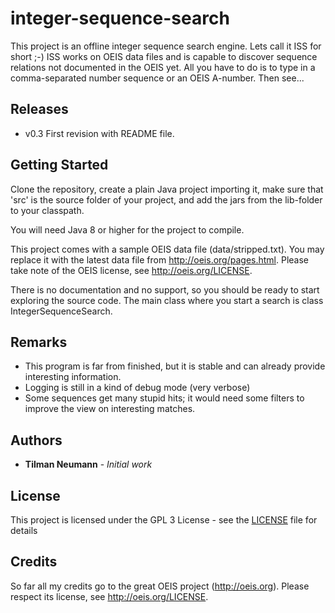 # integer-sequence-search

This project is an offline integer sequence search engine. Lets call it ISS for short ;-)
ISS works on OEIS data files and is capable to discover sequence relations not documented in the OEIS yet.
All you have to do is to type in a comma-separated number sequence or an OEIS A-number.
Then see...


## Releases

* v0.3 First revision with README file.


## Getting Started

Clone the repository, create a plain Java project importing it, make sure that 'src' is the source folder of your project, and add the jars from the lib-folder to your classpath. 

You will need Java 8 or higher for the project to compile.

This project comes with a sample OEIS data file (data/stripped.txt). You may replace it with the latest data file from http://oeis.org/pages.html. Please take note of the OEIS license, see http://oeis.org/LICENSE.

There is no documentation and no support, so you should be ready to start exploring the source code.
The main class where you start a search is class IntegerSequenceSearch.


## Remarks

* This program is far from finished, but it is stable and can already provide interesting information.
* Logging is still in a kind of debug mode (very verbose)
* Some sequences get many stupid hits; it would need some filters to improve the view on interesting matches.


## Authors

* **Tilman Neumann** - *Initial work*


## License

This project is licensed under the GPL 3 License - see the [LICENSE](LICENSE) file for details


## Credits

So far all my credits go to the great OEIS project (http://oeis.org).
Please respect its license, see http://oeis.org/LICENSE.
